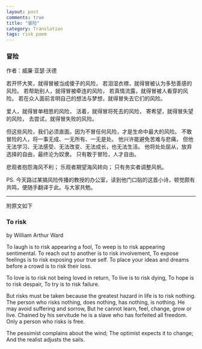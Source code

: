 ```yaml
---
layout: post
comments: true
title: "冒险"
category: Translation
tags: risk poem
---
```

### 冒险

作者：威廉·亚瑟·沃德

若开怀大笑，就得冒被当成傻子的风险，
若泪湿衣襟，就得冒被认为多愁善感的风险。
若帮助别人，就得冒被牵连的风险，
若真情流露，就得冒被人看穿的风险。
若在众人面前言明自己的想法与梦想，就得冒失去它们的风险。

爱人，就得冒单相思的风险，
活着，就得冒将死去的风险，
寄希望，就得冒失望的风险，
去尝试，就得冒失败的风险。

但这些风险，我们必须直面。因为不冒任何风险，才是生命中最大的风险。
不敢冒险的人，将一事无成、一无所有、一无是处。
他兴许能避免苦难与悲痛，
但他无法学习、无法感受、无法改变、无法成长，也无法生活。
他将处处屈从，放弃选择的自由，最终沦为奴隶。
只有敢于冒险，人才自由。

悲观者抱怨海风不利；
乐观者期望海风转向；
只有务实者调整风帆。 
 
PS.
今天路过某搞风险传播的教授的办公室，读到他门口贴的这首小诗，顿觉颇有共鸣，便随手翻译于此。与大家共勉。

---

附原文如下
### To risk 
by William Arthur Ward

To laugh is to risk appearing a fool,
To weep is to risk appearing sentimental.
To reach out to another is to risk involvement,
To expose feelings is to risk exposing your true self.
To place your ideas and dreams before a crowd is to risk their loss.

To love is to risk not being loved in return,
To live is to risk dying,
To hope is to risk despair,
To try is to risk failure.

But risks must be taken because the greatest hazard in life is to risk nothing.
The person who risks nothing, does nothing, has nothing, is nothing.
He may avoid suffering and sorrow,
But he cannot learn, feel, change, grow or live.
Chained by his servitude he is a slave who has forfeited all freedom.
Only a person who risks is free.

The pessimist complains about the wind;
The optimist expects it to change;
And the realist adjusts the sails.